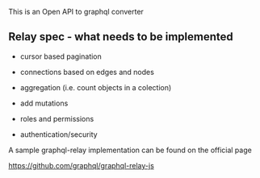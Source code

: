 This is an Open API to graphql converter

## Relay spec - what needs to be implemented 

* cursor based pagination

* connections based on edges and nodes

* aggregation (i.e. count objects in a colection)

* add mutations

* roles and permissions

* authentication/security



A sample graphql-relay implementation can be found on the official page

https://github.com/graphql/graphql-relay-js

